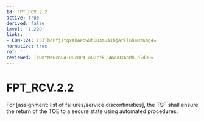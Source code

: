```yaml
---
Id: FPT_RCV.2.2
active: true
derived: false
level: '1.220'
links:
- COM-124: I53TbdPfj1tqxAkAeowDhQO3muAJbjarFl6h4MzKmg4=
normative: true
ref: ''
reviewed: TYDmYNe6cn0A-D6cUP4_oQOr7k_5NwO0xAbMh_nld0Q=
---
```


# FPT_RCV.2.2

For [assignment: list of failures/service discontinuities], the TSF shall ensure the return of the TOE to a secure state using automated procedures.
